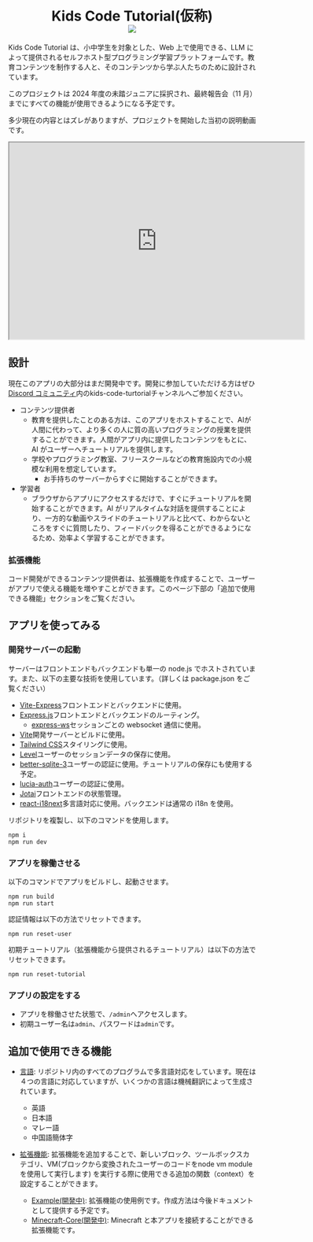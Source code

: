 <h1 align="center">
Kids Code Tutorial(仮称) <br /> <a href="https://github.com/google/blockly"><img src="https://tinyurl.com/built-on-blockly" /> </a>
</h1>

Kids Code Tutorial は、小中学生を対象とした、Web 上で使用できる、LLM によって提供されるセルフホスト型プログラミング学習プラットフォームです。教育コンテンツを制作する人と、そのコンテンツから学ぶ人たちのために設計されています。

このプロジェクトは 2024 年度の未踏ジュニアに採択され、最終報告会（11 月）までにすべての機能が使用できるようになる予定です。

多少現在の内容とはズレがありますが、プロジェクトを開始した当初の説明動画です。
<div>
<iframe width="600" height="400" src="https://www.youtube.com/embed/Emb5GYgJis0?si=cTiSOld8gMYnfne2"></iframe>
</div>

## 設計

現在このアプリの大部分はまだ開発中です。開発に参加していただける方はぜひ[Discord コミュニティ](https://discord.gg/nAmPrUzVsN)内のkids-code-turtorialチャンネルへご参加ください。

- コンテンツ提供者
  - 教育を提供したことのある方は、このアプリをホストすることで、AIが人間に代わって、より多くの人に質の高いプログラミングの授業を提供することができます。人間がアプリ内に提供したコンテンツをもとに、AI がユーザーへチュートリアルを提供します。
  - 学校やプログラミング教室、フリースクールなどの教育施設内での小規模な利用を想定しています。
    - お手持ちのサーバーからすぐに開始することができます。
- 学習者
  - ブラウザからアプリにアクセスするだけで、すぐにチュートリアルを開始することができます。AI がリアルタイムな対話を提供することにより、一方的な動画やスライドのチュートリアルと比べて、わからないところをすぐに質問したり、フィードバックを得ることができるようになるため、効率よく学習することができます。

### 拡張機能
コード開発ができるコンテンツ提供者は、拡張機能を作成することで、ユーザーがアプリで使える機能を増やすことができます。このページ下部の「追加で使用できる機能」セクションをご覧ください。

## アプリを使ってみる

### 開発サーバーの起動

サーバーはフロントエンドもバックエンドも単一の node.js でホストされています。また、以下の主要な技術を使用しています。（詳しくは package.json をご覧ください）

- [Vite-Express](https://github.com/szymmis/vite-express)フロントエンドとバックエンドに使用。
- [Express.js](https://expressjs.com/)フロントエンドとバックエンドのルーティング。
  - [express-ws](https://github.com/HenningM/express-ws)セッションごとの websocket 通信に使用。
- [Vite](https://vitejs.dev/)開発サーバーとビルドに使用。
- [Tailwind CSS](https://tailwindcss.com/)スタイリングに使用。
- [Level](https://github.com/Level/level)ユーザーのセッションデータの保存に使用。
- [better-sqlite-3](https://github.com/WiseLibs/better-sqlite3)ユーザーの認証に使用。チュートリアルの保存にも使用する予定。
- [lucia-auth](https://lucia-auth.com/)ユーザーの認証に使用。
- [Jotai](https://jotai.org/)フロントエンドの状態管理。
- [react-i18next](https://react.i18next.com/)多言語対応に使用。バックエンドは通常の i18n を使用。

リポジトリを複製し、以下のコマンドを使用します。

```
npm i
npm run dev
```

### アプリを稼働させる

以下のコマンドでアプリをビルドし、起動させます。

```
npm run build
npm run start
```

認証情報は以下の方法でリセットできます。

```
npm run reset-user
```

初期チュートリアル（拡張機能から提供されるチュートリアル）は以下の方法でリセットできます。
```
npm run reset-tutorial
```
### アプリの設定をする

- アプリを稼働させた状態で、`/admin`へアクセスします。
- 初期ユーザー名は`admin`、パスワードは`admin`です。

## 追加で使用できる機能

- [言語](src/i18n/): リポジトリ内のすべてのプログラムで多言語対応をしています。現在は４つの言語に対応していますが、いくつかの言語は機械翻訳によって生成されています。

  - 英語
  - 日本語
  - マレー語
  - 中国語簡体字

- [拡張機能](src/extensions/): 拡張機能を追加することで、新しいブロック、ツールボックスカテゴリ、VM(ブロックから変換されたユーザーのコードをnode vm moduleを使用して実行します) を実行する際に使用できる追加の関数（context）を設定することができます。
  - [Example(開発中)](src/extensions/Example/): 拡張機能の使用例です。作成方法は今後ドキュメントとして提供する予定です。
  - [Minecraft-Core(開発中)](src/extensions/Minecraft-Core/): Minecraft と本アプリを接続することができる拡張機能です。
